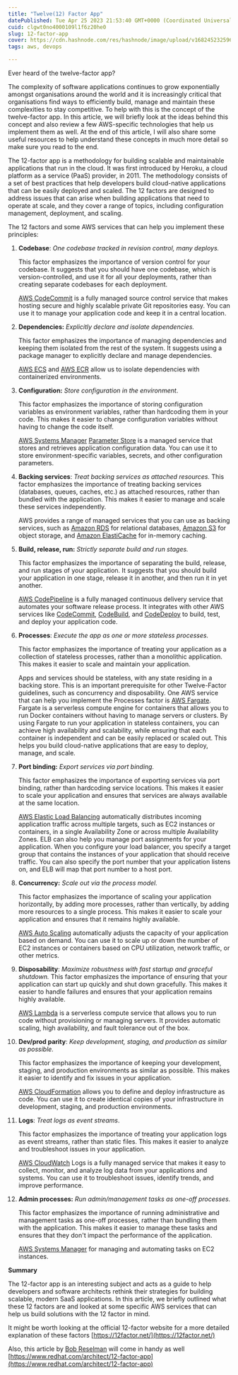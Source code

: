 ```yaml
---
title: "Twelve(12) Factor App"
datePublished: Tue Apr 25 2023 21:53:40 GMT+0000 (Coordinated Universal Time)
cuid: clgwt0no4000109l1f6z20he0
slug: 12-factor-app
cover: https://cdn.hashnode.com/res/hashnode/image/upload/v1682452325960/7450699c-4dc8-4089-baf6-6577558677a7.png
tags: aws, devops

---
```


Ever heard of the twelve-factor app?

The complexity of software applications continues to grow exponentially amongst organisations around the world and it is increasingly critical that organisations find ways to efficiently build, manage and maintain these complexities to stay competitive. To help with this is the concept of the twelve-factor app. In this article, we will briefly look at the ideas behind this concept and also review a few AWS-specific technologies that help us implement them as well. At the end of this article, I will also share some useful resources to help understand these concepts in much more detail so make sure you read to the end.

The 12-factor app is a methodology for building scalable and maintainable applications that run in the cloud. It was first introduced by Heroku, a cloud platform as a service (PaaS) provider, in 2011. The methodology consists of a set of best practices that help developers build cloud-native applications that can be easily deployed and scaled. The 12 factors are designed to address issues that can arise when building applications that need to operate at scale, and they cover a range of topics, including configuration management, deployment, and scaling.

The 12 factors and some AWS services that can help you implement these principles:

1. **Codebase**: *One codebase tracked in revision control, many deploys.*
    
    This factor emphasizes the importance of version control for your codebase. It suggests that you should have one codebase, which is version-controlled, and use it for all your deployments, rather than creating separate codebases for each deployment.
    
    [AWS CodeCommit](https://aws.amazon.com/codecommit/) is a fully managed source control service that makes hosting secure and highly scalable private Git repositories easy. You can use it to manage your application code and keep it in a central location.
    
2. **Dependencies:** *Explicitly declare and isolate dependencies.*
    
    This factor emphasizes the importance of managing dependencies and keeping them isolated from the rest of the system. It suggests using a package manager to explicitly declare and manage dependencies.
    
    [AWS ECS](https://aws.amazon.com/ecs/) and [AWS ECR](https://aws.amazon.com/ecr/) allow us to isolate dependencies with containerized environments.
    
3. **Configuration:** *Store configuration in the environment*.
    
    This factor emphasizes the importance of storing configuration variables as environment variables, rather than hardcoding them in your code. This makes it easier to change configuration variables without having to change the code itself.
    
    [AWS Systems Manager](https://aws.amazon.com/systems-manager/) [Parameter Store](https://docs.aws.amazon.com/systems-manager/latest/userguide/systems-manager-parameter-store.html) is a managed service that stores and retrieves application configuration data. You can use it to store environment-specific variables, secrets, and other configuration parameters.
    
4. **Backing services**: *Treat backing services as attached resources.* This factor emphasizes the importance of treating backing services (databases, queues, caches, etc.) as attached resources, rather than bundled with the application. This makes it easier to manage and scale these services independently.
    
    AWS provides a range of managed services that you can use as backing services, such as [Amazon RDS](https://aws.amazon.com/rds/) for relational databases, [Amazon S3](https://aws.amazon.com/s3/) for object storage, and [Amazon ElastiCache](https://aws.amazon.com/elasticache/) for in-memory caching.
    
5. **Build, release, run:** *Strictly separate build and run stages.*
    
    This factor emphasizes the importance of separating the build, release, and run stages of your application. It suggests that you should build your application in one stage, release it in another, and then run it in yet another.
    
    [AWS CodePipeline](https://aws.amazon.com/codepipeline/) is a fully managed continuous delivery service that automates your software release process. It integrates with other AWS services like [CodeCommit](https://aws.amazon.com/codecommit/), [CodeBuild](https://aws.amazon.com/codebuild/), and [CodeDeploy](https://aws.amazon.com/codedeploy/) to build, test, and deploy your application code.
    
6. **Processes**: *Execute the app as one or more stateless processes.*
    
    This factor emphasizes the importance of treating your application as a collection of stateless processes, rather than a monolithic application. This makes it easier to scale and maintain your application.
    
    Apps and services should be stateless, with any state residing in a backing store. This is an important prerequisite for other Twelve-Factor guidelines, such as concurrency and disposability. One AWS service that can help you implement the Processes factor is [AWS Fargate](https://aws.amazon.com/fargate/). Fargate is a serverless compute engine for containers that allows you to run Docker containers without having to manage servers or clusters. By using Fargate to run your application in stateless containers, you can achieve high availability and scalability, while ensuring that each container is independent and can be easily replaced or scaled out. This helps you build cloud-native applications that are easy to deploy, manage, and scale.
    
7. **Port binding:** *Export services via port binding.*
    
    This factor emphasizes the importance of exporting services via port binding, rather than hardcoding service locations. This makes it easier to scale your application and ensures that services are always available at the same location.
    
    [AWS Elastic Load Balancing](https://aws.amazon.com/elasticloadbalancing/) automatically distributes incoming application traffic across multiple targets, such as EC2 instances or containers, in a single Availability Zone or across multiple Availability Zones. ELB can also help you manage port assignments for your application. When you configure your load balancer, you specify a target group that contains the instances of your application that should receive traffic. You can also specify the port number that your application listens on, and ELB will map that port number to a host port.
    
8. **Concurrency:** *Scale out via the process model.*
    
    This factor emphasizes the importance of scaling your application horizontally, by adding more processes, rather than vertically, by adding more resources to a single process. This makes it easier to scale your application and ensures that it remains highly available.
    
    [AWS Auto Scaling](https://aws.amazon.com/autoscaling/) automatically adjusts the capacity of your application based on demand. You can use it to scale up or down the number of EC2 instances or containers based on CPU utilization, network traffic, or other metrics.
    
9. **Disposability**: *Maximize robustness with fast startup and graceful shutdown.* This factor emphasizes the importance of ensuring that your application can start up quickly and shut down gracefully. This makes it easier to handle failures and ensures that your application remains highly available.
    
    [AWS Lambda](https://aws.amazon.com/lambda/) is a serverless compute service that allows you to run code without provisioning or managing servers. It provides automatic scaling, high availability, and fault tolerance out of the box.
    
10. **Dev/prod parity**: *Keep development, staging, and production as similar as possible.*
    
    This factor emphasizes the importance of keeping your development, staging, and production environments as similar as possible. This makes it easier to identify and fix issues in your application.
    
    [AWS CloudFormation](https://aws.amazon.com/cloudformation/) allows you to define and deploy infrastructure as code. You can use it to create identical copies of your infrastructure in development, staging, and production environments.
    
11. **Logs**: *Treat logs as event streams*.
    
    This factor emphasizes the importance of treating your application logs as event streams, rather than static files. This makes it easier to analyze and troubleshoot issues in your application.
    
    [AWS CloudWatch](https://aws.amazon.com/cloudwatch/) Logs is a fully managed service that makes it easy to collect, monitor, and analyze log data from your applications and systems. You can use it to troubleshoot issues, identify trends, and improve performance.
    
12. **Admin processes:** *Run admin/management tasks as one-off processes.*
    
    This factor emphasizes the importance of running administrative and management tasks as one-off processes, rather than bundling them with the application. This makes it easier to manage these tasks and ensures that they don't impact the performance of the application.
    
    [AWS Systems Manager](https://aws.amazon.com/systems-manager/) for managing and automating tasks on EC2 instances.
    

**Summary**

The 12-factor app is an interesting subject and acts as a guide to help developers and software architects rethink their strategies for building scalable, modern SaaS applications. In this article, we briefly outlined what these 12 factors are and looked at some specific AWS services that can help us build solutions with the 12 factor in mind.

It might be worth looking at the official 12-factor website for a more detailed explanation of these factors [https://12factor.net/](https://12factor.net/)

Also, this article by [Bob Reselman](https://twitter.com/reselbob) will come in handy as well [https://www.redhat.com/architect/12-factor-app](https://www.redhat.com/architect/12-factor-app)
